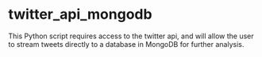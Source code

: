 # twitter_api_mongodb
This Python script requires access to the twitter api, and will allow the user to stream tweets directly to a database in MongoDB for further analysis.
